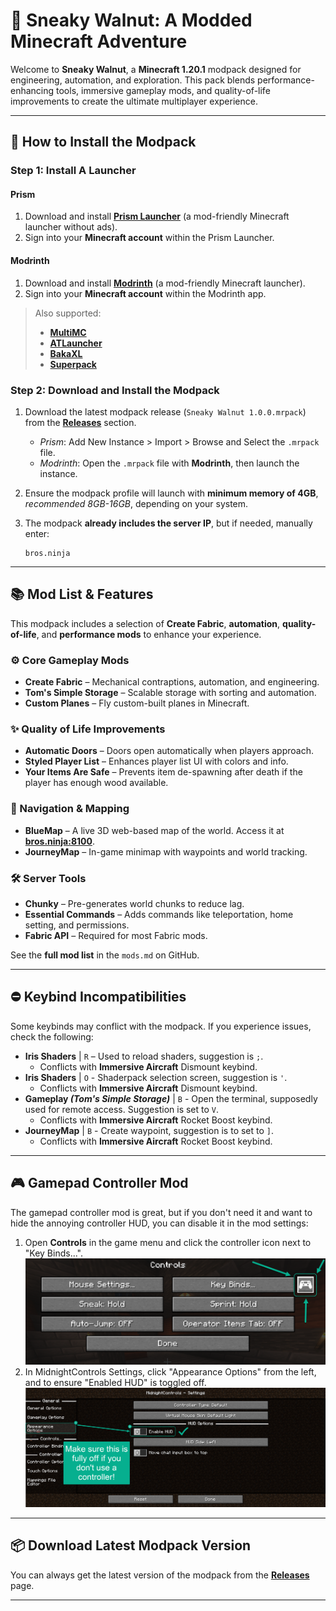 # 🥜 Sneaky Walnut: A Modded Minecraft Adventure

Welcome to **Sneaky Walnut**, a **Minecraft 1.20.1** modpack designed for engineering, automation, and exploration. This pack blends performance-enhancing tools, immersive gameplay mods, and quality-of-life improvements to create the ultimate multiplayer experience.

---

## 🚀 How to Install the Modpack

### Step 1: Install A Launcher

#### Prism
1. Download and install **[Prism Launcher](https://prismlauncher.org/)** (a mod-friendly Minecraft launcher without ads).
2. Sign into your **Minecraft account** within the Prism Launcher.

#### Modrinth
1. Download and install **[Modrinth](https://modrinth.com/app)** (a mod-friendly Minecraft launcher).
2. Sign into your **Minecraft account** within the Modrinth app.

> Also supported:
> - **[MultiMC](https://multimc.org/)**
> - **[ATLauncher](https://www.atlauncher.com/)**
> - **[BakaXL](https://www.bakaxl.com/)**
> - **[Superpack](https://github.com/Gaming32/Superpack/releases)**

### Step 2: Download and Install the Modpack

1. Download the latest modpack release (`Sneaky Walnut 1.0.0.mrpack`) from the **[Releases](https://github.com/mike-bros/sneaky-walnut/releases)** section.
   - _Prism_: Add New Instance > Import > Browse and Select the `.mrpack` file.
   - _Modrinth_: Open the `.mrpack` file with **Modrinth**, then launch the instance.
2. Ensure the modpack profile will launch with **minimum memory of 4GB**, _recommended 8GB-16GB_, depending on your system.
3. The modpack **already includes the server IP**, but if needed, manually enter:

    ```
    bros.ninja
    ```

---

## 📚 Mod List & Features

This modpack includes a selection of **Create Fabric**, **automation**, **quality-of-life**, and **performance mods** to enhance your experience.

### ⚙️ Core Gameplay Mods

- **Create Fabric** – Mechanical contraptions, automation, and engineering.
- **Tom's Simple Storage** – Scalable storage with sorting and automation.
- **Custom Planes** – Fly custom-built planes in Minecraft.

### ✨ Quality of Life Improvements

- **Automatic Doors** – Doors open automatically when players approach.
- **Styled Player List** – Enhances player list UI with colors and info.
- **Your Items Are Safe** – Prevents item de-spawning after death if the player has enough wood available.

### 🧭 Navigation & Mapping

- **BlueMap** – A live 3D web-based map of the world. Access it at **[bros.ninja:8100](http://bros.ninja:8100)**.
- **JourneyMap** – In-game minimap with waypoints and world tracking.

### 🛠️ Server Tools

- **Chunky** – Pre-generates world chunks to reduce lag.
- **Essential Commands** – Adds commands like teleportation, home setting, and permissions.
- **Fabric API** – Required for most Fabric mods.

See the **full mod list** in the `mods.md` on GitHub.

---

## ⛔ Keybind Incompatibilities
Some keybinds may conflict with the modpack. If you experience issues, check the following:

- **Iris Shaders** | `R` – Used to reload shaders, suggestion is `;`.
   - Conflicts with **Immersive Aircraft** Dismount keybind.
- **Iris Shaders** | `O` - Shaderpack selection screen, suggestion is `'`.
   - Conflicts with **Immersive Aircraft** Dismount keybind.
- **Gameplay _(Tom's Simple Storage)_** | `B` - Open the terminal, supposedly used for remote access. Suggestion is set to `V`.
   - Conflicts with **Immersive Aircraft** Rocket Boost keybind.
- **JourneyMap** | `B` - Create waypoint, suggestion is to set to `]`.
   - Conflicts with **Immersive Aircraft** Rocket Boost keybind.

---

## 🎮 Gamepad Controller Mod
The gamepad controller mod is great, but if you don't need it and want to hide the annoying controller HUD, you can disable it in the mod settings:

1. Open **Controls** in the game menu and click the controller icon next to "Key Binds...".
   ![gamepad_disable_step_1.png](attachments/gamepad_disable_step_1.png)
2. In MidnightControls Settings, click "Appearance Options" from the left, and to ensure "Enabled HUD" is toggled off.
   ![gamepad_disable_step_2.png](attachments/gamepad_disable_step_2.png)

---

## 📦 Download Latest Modpack Version

You can always get the latest version of the modpack from the **[Releases](https://github.com/mike-bros/sneaky-walnut/releases)** page.

---
